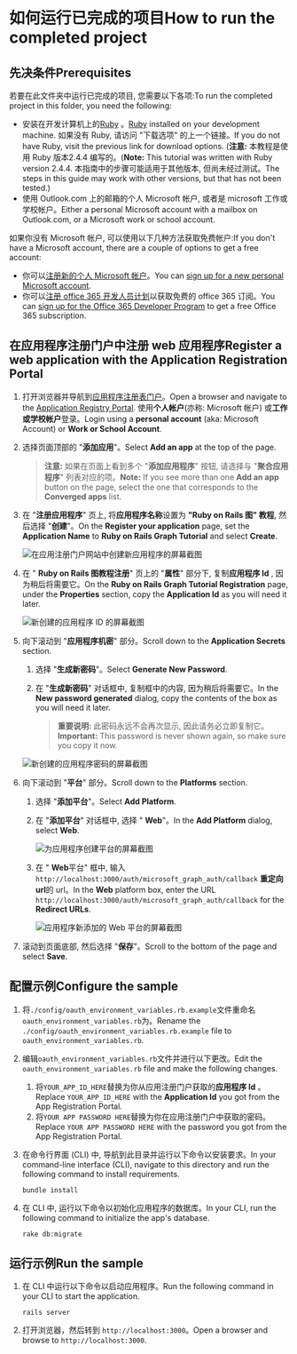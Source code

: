 # <a name="how-to-run-the-completed-project"></a><span data-ttu-id="a8aa0-101">如何运行已完成的项目</span><span class="sxs-lookup"><span data-stu-id="a8aa0-101">How to run the completed project</span></span>

## <a name="prerequisites"></a><span data-ttu-id="a8aa0-102">先决条件</span><span class="sxs-lookup"><span data-stu-id="a8aa0-102">Prerequisites</span></span>

<span data-ttu-id="a8aa0-103">若要在此文件夹中运行已完成的项目, 您需要以下各项:</span><span class="sxs-lookup"><span data-stu-id="a8aa0-103">To run the completed project in this folder, you need the following:</span></span>

- <span data-ttu-id="a8aa0-104">安装在开发计算机上的[Ruby](https://www.ruby-lang.org/en/downloads/) 。</span><span class="sxs-lookup"><span data-stu-id="a8aa0-104">[Ruby](https://www.ruby-lang.org/en/downloads/) installed on your development machine.</span></span> <span data-ttu-id="a8aa0-105">如果没有 Ruby, 请访问 "下载选项" 的上一个链接。</span><span class="sxs-lookup"><span data-stu-id="a8aa0-105">If you do not have Ruby, visit the previous link for download options.</span></span> <span data-ttu-id="a8aa0-106">(**注意:** 本教程是使用 Ruby 版本2.4.4 编写的。</span><span class="sxs-lookup"><span data-stu-id="a8aa0-106">(**Note:** This tutorial was written with Ruby version 2.4.4.</span></span> <span data-ttu-id="a8aa0-107">本指南中的步骤可能适用于其他版本, 但尚未经过测试。</span><span class="sxs-lookup"><span data-stu-id="a8aa0-107">The steps in this guide may work with other versions, but that has not been tested.)</span></span>
- <span data-ttu-id="a8aa0-108">使用 Outlook.com 上的邮箱的个人 Microsoft 帐户, 或者是 microsoft 工作或学校帐户。</span><span class="sxs-lookup"><span data-stu-id="a8aa0-108">Either a personal Microsoft account with a mailbox on Outlook.com, or a Microsoft work or school account.</span></span>

<span data-ttu-id="a8aa0-109">如果你没有 Microsoft 帐户, 可以使用以下几种方法获取免费帐户:</span><span class="sxs-lookup"><span data-stu-id="a8aa0-109">If you don't have a Microsoft account, there are a couple of options to get a free account:</span></span>

- <span data-ttu-id="a8aa0-110">你可以[注册新的个人 Microsoft 帐户](https://signup.live.com/signup?wa=wsignin1.0&rpsnv=12&ct=1454618383&rver=6.4.6456.0&wp=MBI_SSL_SHARED&wreply=https://mail.live.com/default.aspx&id=64855&cbcxt=mai&bk=1454618383&uiflavor=web&uaid=b213a65b4fdc484382b6622b3ecaa547&mkt=E-US&lc=1033&lic=1)。</span><span class="sxs-lookup"><span data-stu-id="a8aa0-110">You can [sign up for a new personal Microsoft account](https://signup.live.com/signup?wa=wsignin1.0&rpsnv=12&ct=1454618383&rver=6.4.6456.0&wp=MBI_SSL_SHARED&wreply=https://mail.live.com/default.aspx&id=64855&cbcxt=mai&bk=1454618383&uiflavor=web&uaid=b213a65b4fdc484382b6622b3ecaa547&mkt=E-US&lc=1033&lic=1).</span></span>
- <span data-ttu-id="a8aa0-111">你可以[注册 office 365 开发人员计划](https://developer.microsoft.com/office/dev-program)以获取免费的 office 365 订阅。</span><span class="sxs-lookup"><span data-stu-id="a8aa0-111">You can [sign up for the Office 365 Developer Program](https://developer.microsoft.com/office/dev-program) to get a free Office 365 subscription.</span></span>

## <a name="register-a-web-application-with-the-application-registration-portal"></a><span data-ttu-id="a8aa0-112">在应用程序注册门户中注册 web 应用程序</span><span class="sxs-lookup"><span data-stu-id="a8aa0-112">Register a web application with the Application Registration Portal</span></span>

1. <span data-ttu-id="a8aa0-113">打开浏览器并导航到[应用程序注册表门户](https://apps.dev.microsoft.com)。</span><span class="sxs-lookup"><span data-stu-id="a8aa0-113">Open a browser and navigate to the [Application Registry Portal](https://apps.dev.microsoft.com).</span></span> <span data-ttu-id="a8aa0-114">使用**个人帐户**(亦称: Microsoft 帐户) 或**工作或学校帐户**登录。</span><span class="sxs-lookup"><span data-stu-id="a8aa0-114">Login using a **personal account** (aka: Microsoft Account) or **Work or School Account**.</span></span>

1. <span data-ttu-id="a8aa0-115">选择页面顶部的 "**添加应用**"。</span><span class="sxs-lookup"><span data-stu-id="a8aa0-115">Select **Add an app** at the top of the page.</span></span>

    > <span data-ttu-id="a8aa0-116">**注意:** 如果在页面上看到多个 "**添加应用程序**" 按钮, 请选择与 "**聚合应用程序**" 列表对应的项。</span><span class="sxs-lookup"><span data-stu-id="a8aa0-116">**Note:** If you see more than one **Add an app** button on the page, select the one that corresponds to the **Converged apps** list.</span></span>

1. <span data-ttu-id="a8aa0-117">在 "**注册应用程序**" 页上, 将**应用程序名称**设置为 **"Ruby on Rails 图" 教程**, 然后选择 "**创建**"。</span><span class="sxs-lookup"><span data-stu-id="a8aa0-117">On the **Register your application** page, set the **Application Name** to **Ruby on Rails Graph Tutorial** and select **Create**.</span></span>

    ![在应用注册门户网站中创建新应用程序的屏幕截图](/Images/arp-create-app-01.png)

1. <span data-ttu-id="a8aa0-119">在 " **Ruby on Rails 图教程注册**" 页上的 "**属性**" 部分下, 复制**应用程序 Id** , 因为稍后将需要它。</span><span class="sxs-lookup"><span data-stu-id="a8aa0-119">On the **Ruby on Rails Graph Tutorial Registration** page, under the **Properties** section, copy the **Application Id** as you will need it later.</span></span>

    ![新创建的应用程序 ID 的屏幕截图](/Images/arp-create-app-02.png)

1. <span data-ttu-id="a8aa0-121">向下滚动到 "**应用程序机密**" 部分。</span><span class="sxs-lookup"><span data-stu-id="a8aa0-121">Scroll down to the **Application Secrets** section.</span></span>

    1. <span data-ttu-id="a8aa0-122">选择 "**生成新密码**"。</span><span class="sxs-lookup"><span data-stu-id="a8aa0-122">Select **Generate New Password**.</span></span>
    1. <span data-ttu-id="a8aa0-123">在 "**生成新密码**" 对话框中, 复制框中的内容, 因为稍后将需要它。</span><span class="sxs-lookup"><span data-stu-id="a8aa0-123">In the **New password generated** dialog, copy the contents of the box as you will need it later.</span></span>

        > <span data-ttu-id="a8aa0-124">**重要说明:** 此密码永远不会再次显示, 因此请务必立即复制它。</span><span class="sxs-lookup"><span data-stu-id="a8aa0-124">**Important:** This password is never shown again, so make sure you copy it now.</span></span>

    ![新创建的应用程序密码的屏幕截图](/Images/arp-create-app-03.png)

1. <span data-ttu-id="a8aa0-126">向下滚动到 "**平台**" 部分。</span><span class="sxs-lookup"><span data-stu-id="a8aa0-126">Scroll down to the **Platforms** section.</span></span>

    1. <span data-ttu-id="a8aa0-127">选择 "**添加平台**"。</span><span class="sxs-lookup"><span data-stu-id="a8aa0-127">Select **Add Platform**.</span></span>
    1. <span data-ttu-id="a8aa0-128">在 "**添加平台**" 对话框中, 选择 " **Web**"。</span><span class="sxs-lookup"><span data-stu-id="a8aa0-128">In the **Add Platform** dialog, select **Web**.</span></span>

        ![为应用程序创建平台的屏幕截图](/Images/arp-create-app-04.png)

    1. <span data-ttu-id="a8aa0-130">在 " **Web**平台" 框中, 输入`http://localhost:3000/auth/microsoft_graph_auth/callback` **重定向 url**的 url。</span><span class="sxs-lookup"><span data-stu-id="a8aa0-130">In the **Web** platform box, enter the URL `http://localhost:3000/auth/microsoft_graph_auth/callback` for the **Redirect URLs**.</span></span>

        ![应用程序新添加的 Web 平台的屏幕截图](/Images/arp-create-app-05.png)

1. <span data-ttu-id="a8aa0-132">滚动到页面底部, 然后选择 "**保存**"。</span><span class="sxs-lookup"><span data-stu-id="a8aa0-132">Scroll to the bottom of the page and select **Save**.</span></span>

## <a name="configure-the-sample"></a><span data-ttu-id="a8aa0-133">配置示例</span><span class="sxs-lookup"><span data-stu-id="a8aa0-133">Configure the sample</span></span>

1. <span data-ttu-id="a8aa0-134">将`./config/oauth_environment_variables.rb.example`文件重命名`oauth_environment_variables.rb`为。</span><span class="sxs-lookup"><span data-stu-id="a8aa0-134">Rename the `./config/oauth_environment_variables.rb.example` file to `oauth_environment_variables.rb`.</span></span>
1. <span data-ttu-id="a8aa0-135">编辑`oauth_environment_variables.rb`文件并进行以下更改。</span><span class="sxs-lookup"><span data-stu-id="a8aa0-135">Edit the `oauth_environment_variables.rb` file and make the following changes.</span></span>
    1. <span data-ttu-id="a8aa0-136">将`YOUR_APP_ID_HERE`替换为你从应用注册门户获取的**应用程序 Id** 。</span><span class="sxs-lookup"><span data-stu-id="a8aa0-136">Replace `YOUR_APP_ID_HERE` with the **Application Id** you got from the App Registration Portal.</span></span>
    1. <span data-ttu-id="a8aa0-137">将`YOUR APP PASSWORD HERE`替换为你在应用注册门户中获取的密码。</span><span class="sxs-lookup"><span data-stu-id="a8aa0-137">Replace `YOUR APP PASSWORD HERE` with the password you got from the App Registration Portal.</span></span>
1. <span data-ttu-id="a8aa0-138">在命令行界面 (CLI) 中, 导航到此目录并运行以下命令以安装要求。</span><span class="sxs-lookup"><span data-stu-id="a8aa0-138">In your command-line interface (CLI), navigate to this directory and run the following command to install requirements.</span></span>

    ```Shell
    bundle install
    ```

1. <span data-ttu-id="a8aa0-139">在 CLI 中, 运行以下命令以初始化应用程序的数据库。</span><span class="sxs-lookup"><span data-stu-id="a8aa0-139">In your CLI, run the following command to initialize the app's database.</span></span>

    ```Shell
    rake db:migrate
    ```

## <a name="run-the-sample"></a><span data-ttu-id="a8aa0-140">运行示例</span><span class="sxs-lookup"><span data-stu-id="a8aa0-140">Run the sample</span></span>

1. <span data-ttu-id="a8aa0-141">在 CLI 中运行以下命令以启动应用程序。</span><span class="sxs-lookup"><span data-stu-id="a8aa0-141">Run the following command in your CLI to start the application.</span></span>

    ```Shell
    rails server
    ```

1. <span data-ttu-id="a8aa0-142">打开浏览器，然后转到 `http://localhost:3000`。</span><span class="sxs-lookup"><span data-stu-id="a8aa0-142">Open a browser and browse to `http://localhost:3000`.</span></span>